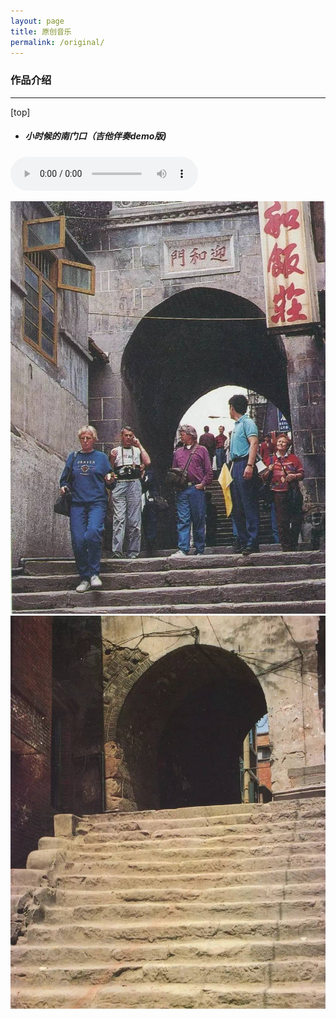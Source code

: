 ```yaml
---
layout: page
title: 原创音乐
permalink: /original/  
---
```

### 作品介绍
---
[top]
* ##### 小时候的南门口（吉他伴奏demo版)
<audio src="/assets/audio/nanmen.mp3" controls="controls">
</audio>  

![dongmen](/assets/images/original/dongmen.jpg "归州东门")   
![nanmen](/assets/images/original/nanmen.jpg "归州南门")  
